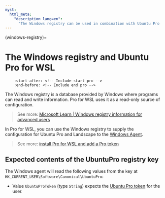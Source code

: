 ```yaml
---
myst:
  html_meta:
    "description lang=en":
      "The Windows registry can be used in combination with Ubuntu Pro for WSL when remotely managing Ubuntu on WSL instances."
---
```


(windows-registry)=
# The Windows registry and Ubuntu Pro for WSL

```{include} ../includes/pro_content_notice.txt
    :start-after: <!-- Include start pro -->
    :end-before: <!-- Include end pro -->
```

The Windows registry is a database provided by Windows where programs can read and write information. Pro for WSL uses it as a read-only source of configuration.
> See more:
[Microsoft Learn | Windows registry information for advanced users](https://learn.microsoft.com/en-us/troubleshoot/windows-server/performance/windows-registry-advanced-users)

In Pro for WSL, you can use the Windows registry to supply the configuration for Ubuntu Pro and Landscape to the [Windows Agent](ref::up4w-windows-agent).

> See more: [install Pro for WSL and add a Pro token](howto::config-up4w)

## Expected contents of the UbuntuPro registry key

The Windows agent will read the following values from the key at `HK_CURRENT_USER\Software\Canonical\UbuntuPro`:

- Value `UbuntuProToken` (type `String`) expects the [Ubuntu Pro token](https://ubuntu.com/pro/subscribe) for the user.
